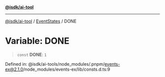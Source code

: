 [**@isdk/ai-tool**](../../../README.md)

***

[@isdk/ai-tool](../../../globals.md) / [EventStates](../README.md) / DONE

# Variable: DONE

> `const` **DONE**: `1`

Defined in: @isdk/ai-tools/node\_modules/.pnpm/events-ex@2.1.0/node\_modules/events-ex/lib/consts.d.ts:9
